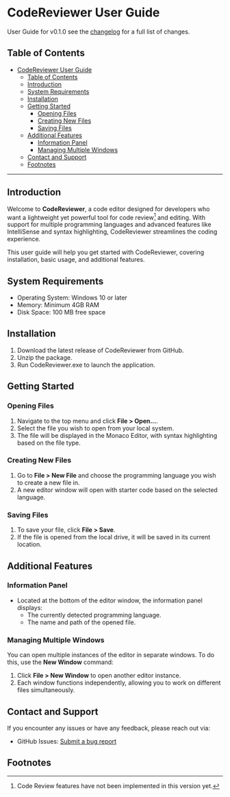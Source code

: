 # CodeReviewer User Guide

User Guide for v0.1.0 see the [changelog](./changelog.md) for a full list of changes.

## Table of Contents

- [CodeReviewer User Guide](#codereviewer-user-guide)
    - [Table of Contents](#table-of-contents)
    - [Introduction](#introduction)
    - [System Requirements](#system-requirements)
    - [Installation](#installation)
    - [Getting Started](#getting-started)
        - [Opening Files](#opening-files)
        - [Creating New Files](#creating-new-files)
        - [Saving Files](#saving-files)
    - [Additional Features](#additional-features)
        - [Information Panel](#information-panel)
        - [Managing Multiple Windows](#managing-multiple-windows)
    - [Contact and Support](#contact-and-support)
    - [Footnotes](#footnotes)

---

## Introduction

Welcome to **CodeReviewer**, a code editor designed for developers who want a lightweight yet powerful tool for code
review[^1] and editing. With support for multiple programming languages and advanced features like IntelliSense and
syntax highlighting, CodeReviewer streamlines the coding experience.

This user guide will help you get started with CodeReviewer, covering installation, basic usage, and additional features.

## System Requirements

- Operating System: Windows 10 or later
- Memory: Minimum 4GB RAM
- Disk Space: 100 MB free space

## Installation

1. Download the latest release of CodeReviewer from GitHub.
2. Unzip the package.
3. Run CodeReviewer.exe to launch the application.

## Getting Started

### Opening Files

1. Navigate to the top menu and click **File > Open...**.
2. Select the file you wish to open from your local system.
3. The file will be displayed in the Monaco Editor, with syntax highlighting based on the file type.

### Creating New Files

1. Go to **File > New File** and choose the programming language you wish to create a new file in.
2. A new editor window will open with starter code based on the selected language.

### Saving Files

1. To save your file, click **File > Save**.
2. If the file is opened from the local drive, it will be saved in its current location.

## Additional Features

### Information Panel

- Located at the bottom of the editor window, the information panel displays:
    - The currently detected programming language.
    - The name and path of the opened file.

### Managing Multiple Windows

You can open multiple instances of the editor in separate windows. To do this, use the **New Window** command:

1. Click **File > New Window** to open another editor instance.
2. Each window functions independently, allowing you to work on different files simultaneously.

## Contact and Support

If you encounter any issues or have any feedback, please reach out via:

- GitHub Issues: [Submit a bug report](https://github.com/JSteve0/CodeReviewer/issues)

## Footnotes

[^1]: Code Review features have not been implemented in this version yet.
